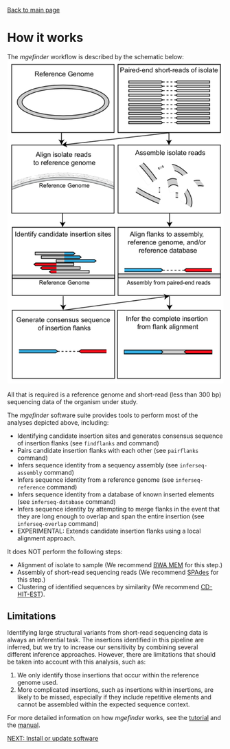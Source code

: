 [Back to main page](../README.md)  

# How it works
The *mgefinder* workflow is described by the schematic below:
![alt text](img/workflow.png)

All that is required is a reference genome and short-read (less than 300 bp) sequencing data of the organism under study.

The *mgefinder* software suite provides tools to perform most of the analyses depicted above, including:

* Identifying candidate insertion sites and generates consensus sequence of insertion flanks (see `findflanks` and 
command)
* Pairs candidate insertion flanks with each other (see `pairflanks` command)
* Infers sequence identity from a sequency assembly (see `inferseq-assembly` command)
* Infers sequence identity from a reference genome (see `inferseq-reference` command)
* Infers sequence identity from a database of known inserted elements (see `inferseq-database` command)
* Infers sequence identity by attempting to merge flanks in the event that they are long enough to overlap and span the 
entire insertion (see `inferseq-overlap` command)
* EXPERIMENTAL: Extends candidate insertion flanks using a local alignment approach.

It does NOT perform the following steps:
* Alignment of isolate to sample (We recommend [BWA MEM](http://bio-bwa.sourceforge.net/) for this step.)
* Assembly of short-read sequencing reads (We recommend [SPAdes](http://cab.spbu.ru/software/spades/) for this step.)
* Clustering of identified sequences by similarity (We recommend [CD-HIT-EST](http://weizhongli-lab.org/cd-hit/)).


## Limitations
Identifying large structural variants from short-read sequencing data is always an inferential task. 
The insertions identified in this pipeline are inferred, but we try to increase our sensitivity by combining several 
different inference approaches. However, there are limitations that should be taken into account with this analysis, 
such as:

1. We only identify those insertions that occur within the reference genome used.
2. More complicated insertions, such as insertions within insertions, are likely to be missed, especially if they 
include repetitive elements and cannot be assembled within the expected sequence context.

For more detailed information on how *mgefinder* works, see the [tutorial](tutorial.md) and the [manual](manual.md).

[NEXT: Install or update software](install.md)